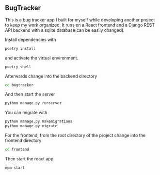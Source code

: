## BugTracker

This is a bug tracker app I built for myself while developing another project to keep my work organized. It runs on a React frontend and a Django REST API backend with a sqlite database(can be easily changed). 

Install dependencies with 

```bash
poetry install
```
and activate the virtual environment.
```bash
poetry shell
```
Afterwards change into the backend directory

```bash
cd bugtracker
```

And then start the server

```bash
python manage.py runserver
```

You can migrate with

```bash
python manage.py makemigrations
python manage.py migrate
```

For the frontend, from the root directory of the project change into the frontend directory

```bash
cd frontend
```

Then start the react app.

```bash
npm start
```

